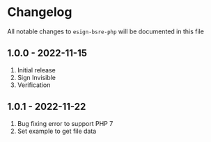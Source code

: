 # Changelog

All notable changes to `esign-bsre-php` will be documented in this file

## 1.0.0 - 2022-11-15

1. Initial release
2. Sign Invisible
3. Verification

## 1.0.1 - 2022-11-22
1. Bug fixing error to support PHP 7
2. Set example to get file data
